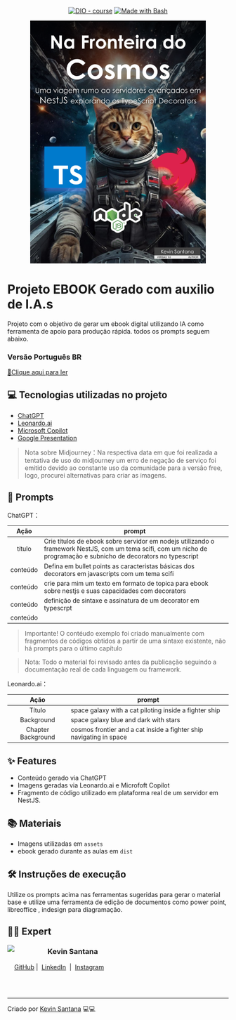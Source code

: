 

<p align="center">
<a href="https://dio.me/"><img src="https://img.shields.io/badge/DIO-Course-28DA77?logo=youtube" alt="DIO - course"></a>
<a href="https://www.gnu.org/software/bash/" title="Go to Bash homepage"><img src="https://img.shields.io/badge/Prompt-Project-blue?logo=gnu-bash&amp;logoColor=white" alt="Made with Bash"></a></p>




<p align="center">
<img 
    src="./assets/cover.png"
    width="400"  
/>
</p>

# Projeto EBOOK Gerado com auxilio de I.A.s

Projeto com o objetivo de gerar um ebook digital utilizando IA como ferramenta de apoio para produção rápida. todos os prompts
seguem abaixo.

### Versão Português BR
<a href="https://github.com/ZekDtonik/ebook-nestjs-decorators/blob/main/dist/Ebook%20-%20Na%20Fronteira%20do%20Cosmos.pdf" title="View PDF now"> 📕Clique aqui para ler</a>

## 💻 Tecnologias utilizadas no projeto

- [ChatGPT](https://chat.openai.com/) 
- [Leonardo.ai](https://www.leonardo.ai)
- [Microsoft Copilot](https://copilot.microsoft.com)
- [Google Presentation](https://docs.google.com/presentation/u/0/)


> Nota sobre Midjourney：Na respectiva data em que foi realizada a tentativa de uso do midjourney um erro de negação de serviço foi emitido devido ao constante uso da comunidade para a versão free, logo, procurei alternativas para criar as imagens.
## 🧠 Prompts


ChatGPT：

|   Ação   | prompt                                                                                                                                                                                                                                                                         |
| :------: | --------------------------------------------------------------------------------------------
|  título  | Crie títulos de ebook sobre servidor em nodejs utilizando o framework NestJS, com um tema scifi, com um nicho de programação e subnicho de decorators no typescript                         |
| conteúdo | Defina em bullet points as caracteristas básicas dos decorators em javascripts com um tema scifi |
| conteúdo | crie para mim um texto em formato de topica para ebook sobre nestjs e suas capacidades com decorators       |
| conteúdo | definição de sintaxe e assinatura de um decorator em typescrpt |
| conteúdo | 

  > Importante! O contéudo exemplo foi criado manualmente com fragmentos de códigos obtidos a partir de uma sintaxe existente, não há prompts para o último capítulo

  > Nota: Todo o material foi revisado antes da publicação seguindo a documentação real de cada linguagem ou framework.

Leonardo.ai：

|  Ação  | prompt                                                                                 |
| :----: | -------------------------------------------------------------------------------------- |
| Título | space galaxy with a cat piloting inside a fighter ship |
| Background | space galaxy blue and dark with stars |
| Chapter Background | cosmos frontier and a cat inside a fighter ship navigating in space |

## ✨ Features

- Conteúdo gerado via ChatGPT
- Imagens geradas via Leonardo.ai e Microfoft Copilot
- Fragmento de código utilizado em plataforma real de um servidor em NestJS.

## 📚 Materiais

- Imagens utilizadas em `assets`
- ebook gerado durante as aulas em `dist`

## 🛠️ Instruções de execução

Utilize os prompts acima nas ferramentas sugeridas para gerar o material base e utilize uma ferramenta de edição de documentos como power point, libreoffice , indesign para diagramação.

## 👨‍💻 Expert

<p>
    <img 
      align=left 
      margin=10 
      width=80 
      src="https://avatars.githubusercontent.com/u/24943857?v=4"
    />
    <h3>&nbsp&nbsp&nbspKevin Santana<br></h3>
    <p>&nbsp&nbsp&nbsp
    <a href="https://github.com/zekdtonik">
    GitHub</a>&nbsp;|&nbsp;
    <a href="www.linkedin.com/in/kevin-fms">LinkedIn</a>
&nbsp;|&nbsp;
    <a href="https://www.instagram.com/keu_marxs/">
    Instagram</a>
&nbsp;&nbsp;</p>
</p>
<br/><br/>
<p>

---

Criado por [Kevin Santana](https://github.com/zekdtonik) 💻💻
